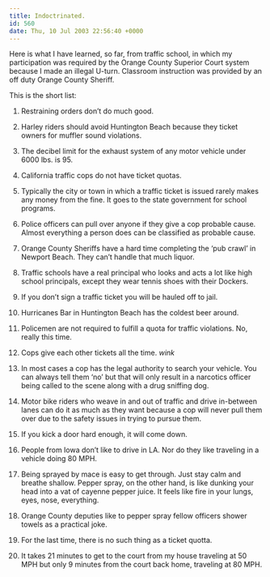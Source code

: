 ```yaml
---
title: Indoctrinated.
id: 560
date: Thu, 10 Jul 2003 22:56:40 +0000
---
```


Here is what I have learned, so far, from traffic school, in which my participation was required by the Orange County Superior Court system because I made an illegal U-turn. Classroom instruction was provided by an off duty Orange County Sheriff.  

This is the short list:  

1. Restraining orders don’t do much good.  

2. Harley riders should avoid Huntington Beach because they ticket owners for muffler sound violations.  

3. The decibel limit for the exhaust system of any motor vehicle under 6000 lbs. is 95.  

4. California traffic cops do not have ticket quotas.  

5. Typically the city or town in which a traffic ticket is issued rarely makes any money from the fine. It goes to the state government for school programs.  

6. Police officers can pull over anyone if they give a cop probable cause. Almost everything a person does can be classified as probable cause.  

7. Orange County Sheriffs have a hard time completing the ‘pub crawl’ in Newport Beach. They can’t handle that much liquor.  

8. Traffic schools have a real principal who looks and acts a lot like high school principals, except they wear tennis shoes with their Dockers.  

9. If you don’t sign a traffic ticket you will be hauled off to jail.  

10. Hurricanes Bar in Huntington Beach has the coldest beer around.  

11. Policemen are not required to fulfill a quota for traffic violations. No, really this time.  

12. Cops give each other tickets all the time. *wink*  

13. In most cases a cop has the legal authority to search your vehicle. You can always tell them ‘no’ but that will only result in a narcotics officer being called to the scene along with a drug sniffing dog.  

14. Motor bike riders who weave in and out of traffic and drive in-between lanes can do it as much as they want because a cop will never pull them over due to the safety issues in trying to pursue them.  

15. If you kick a door hard enough, it will come down.  

16. People from Iowa don’t like to drive in LA. Nor do they like traveling in a vehicle doing 80 <span class="caps">MPH</span>.  

17. Being sprayed by mace is easy to get through. Just stay calm and breathe shallow. Pepper spray, on the other hand, is like dunking your head into a vat of cayenne pepper juice. It feels like fire in your lungs, eyes, nose, everything.  

18. Orange County deputies like to pepper spray fellow officers shower towels as a practical joke.  

19. For the last time, there is no such thing as a ticket quotta.  

20. It takes 21 minutes to get to the court from my house traveling at 50 <span class="caps">MPH</span> but only 9 minutes from the court back home, traveling at 80 <span class="caps">MPH</span>.





